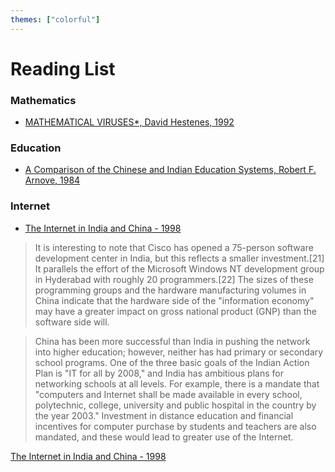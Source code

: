```yaml
---
themes: ["colorful"]
---
```


# Reading List

### Mathematics
- [MATHEMATICAL VIRUSES*, David Hestenes, 1992](http://geocalc.clas.asu.edu/pdf/MathViruses.pdf)
  
### Education

- [A Comparison of the Chinese and Indian Education Systems, Robert F. Arnove, 1984](https://www.jstor.org/stable/1187321)

### Internet

- [The Internet in India and China - 1998](https://web.archive.org/web/20080328154704/http://www.isoc.org/isoc/conferences/inet/99/proceedings/3a/3a_3.htm)
>It is interesting to note that Cisco has opened a 75-person software development center in India, but this reflects a smaller investment.[21] It parallels the effort of the Microsoft Windows NT development group in Hyderabad with roughly 20 programmers.[22] The sizes of these programming groups and the hardware manufacturing volumes in China indicate that the hardware side of the "information economy" may have a greater impact on gross national product (GNP) than the software side will.


>China has been more successful than India in pushing the network into higher education; however, neither has had primary or secondary school programs. One of the three basic goals of the Indian Action Plan is "IT for all by 2008," and India has ambitious plans for networking schools at all levels. For example, there is a mandate that "computers and Internet shall be made available in every school, polytechnic, college, university and public hospital in the country by the year 2003." Investment in distance education and financial incentives for computer purchase by students and teachers are also mandated, and these would lead to greater use of the Internet.

[The Internet in India and China - 1998](https://firstmonday.org/ojs/index.php/fm/article/view/997/918)
